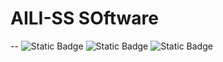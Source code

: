 # AILI-SS SOftware
--
![Static Badge](https://img.shields.io/badge/lang-español-red?style=social)
![Static Badge](https://img.shields.io/badge/lang-galego-blue?style=social)
![Static Badge](https://img.shields.io/badge/lang-english-red?style=social)
